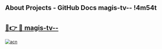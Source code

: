 ## About Projects - GitHub Docs magis-tv-- !4m54t

# <h2><a href="https://andorid.site?title=magis-tv--&ref=19M">🔗👉 🔴 magis-tv--</a></h2>

[![acn](https://github.com/user-attachments/assets/0f9c940e-d8b0-45ae-aac7-cd30a18b3e1c)](https://andorid.site?title=magis-tv--&ref=19M)
